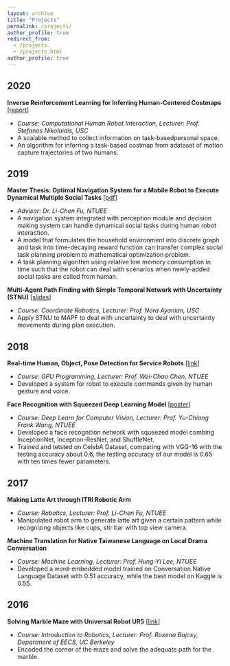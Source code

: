 ```yaml
---
layout: archive
title: "Projects"
permalink: /projects/
author_profile: true
redirect_from:
  - /projects.
  - /projects.html
author_profile: true
---
```


## 2020
**Inverse Reinforcement Learning for Inferring Human-Centered Costmaps** [[report](http://r06921017.github.io/files/Costmaps_Final_Paper.pdf)]
- *Course: Computational Human Robot Interaction, Lecturer: Prof. Stefanos Nikolaidis, USC*
- A scalable method to collect information on task-basedpersonal space.
- An algorithm for inferring a task-based costmap from adataset of motion capture trajectories of two humans.

## 2019
**Master Thesis: Optimal Navigation System for a Mobile Robot to Execute Dynamical Multiple Social Tasks** [[pdf](http://r06921017.github.io/files/thesis_v13.pdf)]
- *Advisor: Dr. Li-Chen Fu, NTUEE*
- A navigation system integrated with perception module and decision making system can handle dynamical social tasks during human robot interaction.
- A model that formulates the household environment into discrete graph and task into time-decaying reward function can transfer complex social task planning problem to mathematical optimization problem. 
- A task planning algorithm using relative low memory consumption in time such that the robot can deal with scenarios when newly-added social tasks are called from human. 

**Multi-Agent Path Finding with Simple Temporal Network with Uncertainty (STNU)** [[slides](http://r06921017.github.io/files/MAPF_STNU.pdf)]
- *Course: Coordinate Robotics, Lecturer: Prof. Nora Ayanian, USC*
- Apply STNU to MAPF to deal with uncertainty to deal with uncertainty movements during plan execution.

## 2018
**Real-time Human, Object, Pose Detection for Service Robots** [[link](https://a9451406.wixsite.com/gpgpurobotproject)] 
- *Course: GPU Programming, Lecturer: Prof. Wei-Chao Chen, NTUEE*
- Developed a system for robot to execute commands given by human gesture and voice.

**Face Recognition with Squeezed Deep Learning Model** [[poster](http://r06921017.github.io/files/DLCV_final_poster.pdf)]
- *Course: Deep Learn for Computer Vision, Lecturer: Prof. Yu-Chiang Frank Wang, NTUEE*
- Developed a face recognition network with squeezed model combing InceptionNet, Inception-ResNet, and ShuffleNet.
- Trained and tetsted on CelebA Dataset, comparing with VGG-16 with the testing accuracy about 0.6, the testing accuracy of our model is 0.65 with ten times fewer parameters.

## 2017
**Making Latte Art through ITRI Robotic Arm**
- *Course: Robotics, Lecturer: Prof. Li-Chen Fu, NTUEE*
- Manipulated robot arm to generate latte art given a certain pattern while recognizing objects like cups, stir bar with top view camera.

**Machine Translation for Native Taiwanese Language on Local Drama Conversation**
- *Course: Machine Learning, Lecturer: Prof. Hung-Yi Lee, NTUEE*
- Developed a word-embedded model trained on Conversation Native Language Dataset with 0.51 accuracy, while the best model on Kaggle is 0.55.

## 2016
**Solving Marble Maze with Universal Robot UR5** [[link](https://awehandsomemore.wixsite.com/ur5projectmarblemaze)]
- *Course: Introduction to Robotics, Lecturer: Prof. Ruzena Bajcsy, Department of EECS, UC Berkeley*
- Encoded the corner of the maze and solve the adequate path for the marble.
